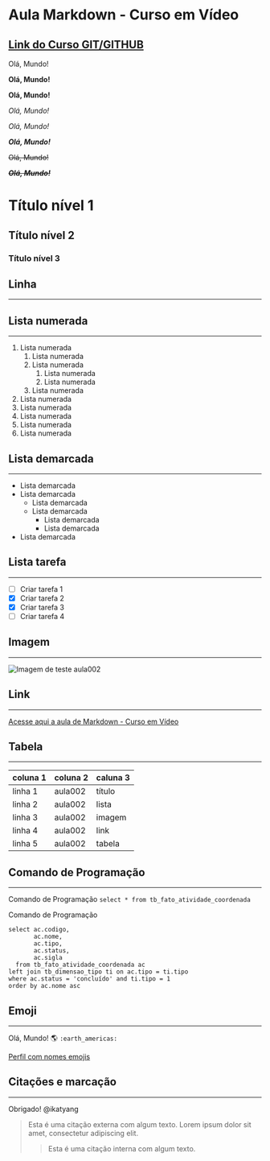 # Aula Markdown - Curso em Vídeo
## [Link do Curso GIT/GITHUB](https://www.cursoemvideo.com/curso/curso-de-git-e-github/)

Olá, Mundo!

**Olá, Mundo!**

__Olá, Mundo!__

*Olá, Mundo!*

_Olá, Mundo!_

__*Olá, Mundo!*__

~~Olá, Mundo!~~

~~__*Olá, Mundo!*__~~


# Título nível 1

## Título nível 2

### Título nível 3

## Linha 
---

## Lista numerada
---
1. Lista numerada
   1. Lista numerada
   2. Lista numerada
      1. Lista numerada
      2. Lista numerada
   3. Lista numerada     
3. Lista numerada
4. Lista numerada
7. Lista numerada
8. Lista numerada
9. Lista numerada

## Lista demarcada
---
* Lista demarcada
* Lista demarcada
  * Lista demarcada
  * Lista demarcada
    * Lista demarcada
    * Lista demarcada
* Lista demarcada     
 
## Lista tarefa
---
- [ ] Criar tarefa 1
- [x] Criar tarefa 2
- [x] Criar tarefa 3
- [ ] Criar tarefa 4

## Imagem
---
![Imagem de teste aula002](https://github.com/ulissescaldas/Ola-Mundo/assets/140160383/2f2395a5-dd0a-41c8-a3b7-670f590d9590)

## Link
---
[Acesse aqui a aula de Markdown - Curso em Vídeo](https://www.youtube.com/watch?v=LntSB-gl-ZI&t=1389s)

## Tabela
---
coluna 1 | coluna 2 | caluna 3
--- | --- | ---
linha 1 | aula002 | título
linha 2 | aula002 | lista
linha 3 | aula002 | imagem
linha 4 | aula002 | link
linha 5 | aula002 | tabela

## Comando de Programação
---
Comando de Programação `select * from tb_fato_atividade_coordenada`

Comando de Programação 
```
select ac.codigo,
       ac.nome,
       ac.tipo,
       ac.status,
       ac.sigla
  from tb_fato_atividade_coordenada ac
left join tb_dimensao_tipo ti on ac.tipo = ti.tipo
where ac.status = 'concluído' and ti.tipo = 1
order by ac.nome asc
```

## Emoji
---
Olá, Mundo! :earth_americas: `:earth_americas:`

[Perfil com nomes emojis](https://github.com/ikatyang/emoji-cheat-sheet)

## Citações e marcação
---
Obrigado! @ikatyang

> Esta é uma citação externa com algum texto. Lorem ipsum dolor sit amet, consectetur adipiscing elit.
>> Esta é uma citação interna com algum texto.

